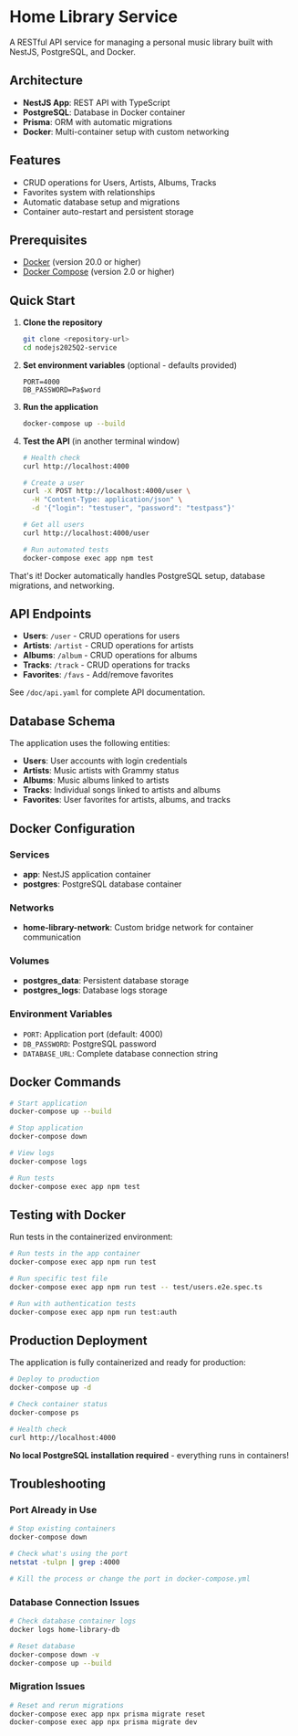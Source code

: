 # Home Library Service

A RESTful API service for managing a personal music library built with NestJS, PostgreSQL, and Docker.

## Architecture

- **NestJS App**: REST API with TypeScript
- **PostgreSQL**: Database in Docker container
- **Prisma**: ORM with automatic migrations
- **Docker**: Multi-container setup with custom networking

## Features

- CRUD operations for Users, Artists, Albums, Tracks
- Favorites system with relationships
- Automatic database setup and migrations
- Container auto-restart and persistent storage

## Prerequisites

- [Docker](https://docs.docker.com/engine/install/) (version 20.0 or higher)
- [Docker Compose](https://docs.docker.com/compose/install/) (version 2.0 or higher)

## Quick Start

1. **Clone the repository**
   ```bash
   git clone <repository-url>
   cd nodejs2025Q2-service
   ```

2. **Set environment variables** (optional - defaults provided)
   ```env
   PORT=4000
   DB_PASSWORD=Pa$word
   ```

3. **Run the application**
   ```bash
   docker-compose up --build
   ```

4. **Test the API** (in another terminal window)
   ```bash
   # Health check
   curl http://localhost:4000

   # Create a user
   curl -X POST http://localhost:4000/user \
     -H "Content-Type: application/json" \
     -d '{"login": "testuser", "password": "testpass"}'

   # Get all users
   curl http://localhost:4000/user

   # Run automated tests
   docker-compose exec app npm test
   ```

That's it! Docker automatically handles PostgreSQL setup, database migrations, and networking.

## API Endpoints

- **Users**: `/user` - CRUD operations for users
- **Artists**: `/artist` - CRUD operations for artists
- **Albums**: `/album` - CRUD operations for albums
- **Tracks**: `/track` - CRUD operations for tracks
- **Favorites**: `/favs` - Add/remove favorites

See `/doc/api.yaml` for complete API documentation.

## Database Schema

The application uses the following entities:

- **Users**: User accounts with login credentials
- **Artists**: Music artists with Grammy status
- **Albums**: Music albums linked to artists
- **Tracks**: Individual songs linked to artists and albums
- **Favorites**: User favorites for artists, albums, and tracks

## Docker Configuration

### Services
- **app**: NestJS application container
- **postgres**: PostgreSQL database container

### Networks
- **home-library-network**: Custom bridge network for container communication

### Volumes
- **postgres_data**: Persistent database storage
- **postgres_logs**: Database logs storage

### Environment Variables
- `PORT`: Application port (default: 4000)
- `DB_PASSWORD`: PostgreSQL password
- `DATABASE_URL`: Complete database connection string

## Docker Commands

```bash
# Start application
docker-compose up --build

# Stop application  
docker-compose down

# View logs
docker-compose logs

# Run tests
docker-compose exec app npm test
```

## Testing with Docker

Run tests in the containerized environment:

```bash
# Run tests in the app container
docker-compose exec app npm run test

# Run specific test file
docker-compose exec app npm run test -- test/users.e2e.spec.ts

# Run with authentication tests
docker-compose exec app npm run test:auth
```

## Production Deployment

The application is fully containerized and ready for production:

```bash
# Deploy to production
docker-compose up -d

# Check container status
docker-compose ps

# Health check
curl http://localhost:4000
```

**No local PostgreSQL installation required** - everything runs in containers!

## Troubleshooting

### Port Already in Use
```bash
# Stop existing containers
docker-compose down

# Check what's using the port
netstat -tulpn | grep :4000

# Kill the process or change the port in docker-compose.yml
```

### Database Connection Issues
```bash
# Check database container logs
docker logs home-library-db

# Reset database
docker-compose down -v
docker-compose up --build
```

### Migration Issues
```bash
# Reset and rerun migrations
docker-compose exec app npx prisma migrate reset
docker-compose exec app npx prisma migrate dev
```
